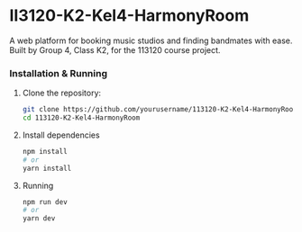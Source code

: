 # II3120-K2-Kel4-HarmonyRoom
A web platform for booking music studios and finding bandmates with ease. Built by Group 4, Class K2, for the 113120 course project.

### Installation & Running

1. Clone the repository:
   ```bash
   git clone https://github.com/yourusername/113120-K2-Kel4-HarmonyRoom.git
   cd 113120-K2-Kel4-HarmonyRoom
2. Install dependencies
    ```bash
    npm install
    # or
    yarn install
3. Running
    ```bash
    npm run dev
    # or
    yarn dev
